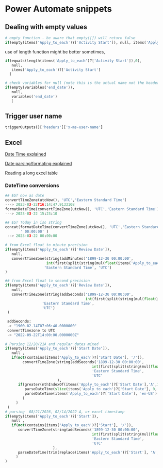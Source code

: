 # Power Automate snippets

## Dealing with empty values
```python
# empty function - be aware that empty([]) will return false
if(empty(items('Apply_to_each')?['Activity Start']), null, items('Apply_to_each')?['Activity Start'])
```

use of length function might be better sometimes, 
```python
if(equals(length(items('Apply_to_each')?['Activity Start']),0), 
   null, 
   items('Apply_to_each')?['Activity Start']
  )

# check variables for null (note this is the actual name not the header name)
if(empty(variables('end_date')),
   null,
   variables('end_date')
   )
```

## Trigger user name
```python
triggerOutputs()['headers']['x-ms-user-name']
```
## Excel
[Date Time explained](https://www.myonlinetraininghub.com/excel-date-and-time)

[Date parsing/formating explained](https://barretblake.dev/2022/08/function-friday-formatting-and-parsing-dates-and-times/?utm_source=rss&utm_medium=rss&utm_campaign=function-friday-formatting-and-parsing-dates-and-times)

[Reading a long excel table](https://learntoilluminate.com/2023/01/power-automate-retrieve-over-5000-records-from-dataverse-or-dynamics-365-ce-crm-and-create-csv-file/)
### DateTime conversions
```python
## EST now as date
convertTimeZone(utcNow(), 'UTC','Eastern Standard Time')
---> 2023-03-22T16:14:47.9133108
formatDateTime(convertTimeZone(utcNow(), 'UTC','Eastern Standard Time'), 'yyyy-MM-dd HH:mm:ss')
---> 2023-03-22 15:23:10

## EST Today in iso string
concat(formatDateTime(convertTimeZone(utcNow(), 'UTC','Eastern Standard Time'),'yyyy-MM-dd'),
       ' 00:00:00' )
 --> 2023-03-22 00:00:00
       
# from Excel float to minute precision
if(empty(items('Apply_to_each')?['Review Date']), 
   null, 
   convertTimeZone(string(addMinutes('1899-12-30 00:00:00', 
                   int(first(split(string(mul(float(items('Apply_to_each')?['Review Date']),1440)),'.'))))), 
                  'Eastern Standard Time', 'UTC')
)

## from Excel float to second precision
if(empty(items('Apply_to_each')?['Review Date']), 
   null, 
   convertTimeZone(string(addSeconds('1899-12-30 00:00:00', 
                                     int(first(split(string(mul(float(items('Apply_to_each')?['Review Date']),86400 )),'.'))))), 
                 'Eastern Standard Time', 
                 'UTC')
 )
 
 addSeconds: 
 -> "1900-02-14T07:06:40.0000000"
 convertTimezone to UTC
 -> "2022-09-22T14:00:00.0000000Z"
 
# Parsing 12/20/21A and regular dates mixed 
if(empty(items('Apply_to_each')?['Start Date']), 
   null ,
   if(not(contains(items('Apply_to_each')?['Start Date'], '/')),
        convertTimeZone(string(addSeconds('1899-12-30 00:00:00', 
                                        int(first(split(string(mul(float(items('Apply_to_each')?['Start Date']),86400 )),'.'))))), 
                                        'Eastern Standard Time', 
                                        'UTC'
                        ),
      if(greater(nthIndexOf(items('Apply_to_each')?['Start Date'],'A',1), -1), 
         parseDateTime(slice(items('Apply_to_each')?['Start Date'], 0, add(nthIndexOf(items('Apply_to_each')?['Start Date'], '/', 2), 3)),  'en-US'),
         parseDateTime(items('Apply_to_each')?['Start Date'], 'en-US')
        )
     )
 )
# parsing  08/21/2026, 02/14/2022 A, or excel timestamp
if(empty(items('Apply_to_each')?['Start']), 
   null ,   
   if(not(contains(items('Apply_to_each')?['Start'], '/')),
      convertTimeZone(string(addSeconds('1899-12-30 00:00:00', 
                                        int(first(split(string(mul(float(items('Apply_to_each')?['Start']),86400 )),'.'))))), 
                                        'Eastern Standard Time', 
                                        'UTC'
                      ),
	  parseDateTime(trim(replace(items('Apply_to_each')?['Start'], 'A','')), 'en-US')
     )
)	
